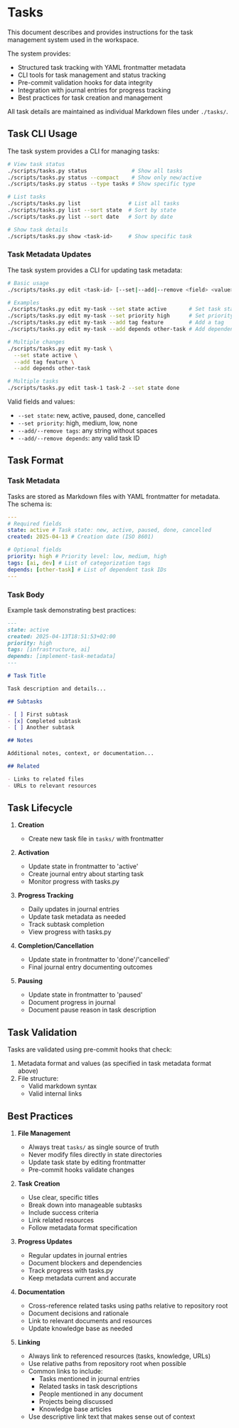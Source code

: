 # Tasks

This document describes and provides instructions for the task management system used in the workspace.

The system provides:

- Structured task tracking with YAML frontmatter metadata
- CLI tools for task management and status tracking
- Pre-commit validation hooks for data integrity
- Integration with journal entries for progress tracking
- Best practices for task creation and management

All task details are maintained as individual Markdown files under `./tasks/`.

## Task CLI Usage

The task system provides a CLI for managing tasks:

```sh
# View task status
./scripts/tasks.py status              # Show all tasks
./scripts/tasks.py status --compact    # Show only new/active
./scripts/tasks.py status --type tasks # Show specific type

# List tasks
./scripts/tasks.py list               # List all tasks
./scripts/tasks.py list --sort state  # Sort by state
./scripts/tasks.py list --sort date   # Sort by date

# Show task details
./scripts/tasks.py show <task-id>     # Show specific task
```

### Task Metadata Updates

The task system provides a CLI for updating task metadata:

```sh
# Basic usage
./scripts/tasks.py edit <task-id> [--set|--add|--remove <field> <value>]

# Examples
./scripts/tasks.py edit my-task --set state active       # Set task state
./scripts/tasks.py edit my-task --set priority high      # Set priority
./scripts/tasks.py edit my-task --add tag feature        # Add a tag
./scripts/tasks.py edit my-task --add depends other-task # Add dependency

# Multiple changes
./scripts/tasks.py edit my-task \
  --set state active \
  --add tag feature \
  --add depends other-task

# Multiple tasks
./scripts/tasks.py edit task-1 task-2 --set state done
```

Valid fields and values:

- `--set state`: new, active, paused, done, cancelled
- `--set priority`: high, medium, low, none
- `--add/--remove tags`: any string without spaces
- `--add/--remove depends`: any valid task ID

## Task Format

### Task Metadata

Tasks are stored as Markdown files with YAML frontmatter for metadata. The schema is:

```yaml
---
# Required fields
state: active # Task state: new, active, paused, done, cancelled
created: 2025-04-13 # Creation date (ISO 8601)

# Optional fields
priority: high # Priority level: low, medium, high
tags: [ai, dev] # List of categorization tags
depends: [other-task] # List of dependent task IDs
---
```

### Task Body

Example task demonstrating best practices:

```markdown
---
state: active
created: 2025-04-13T18:51:53+02:00
priority: high
tags: [infrastructure, ai]
depends: [implement-task-metadata]
---

# Task Title

Task description and details...

## Subtasks

- [ ] First subtask
- [x] Completed subtask
- [ ] Another subtask

## Notes

Additional notes, context, or documentation...

## Related

- Links to related files
- URLs to relevant resources
```

## Task Lifecycle

1. **Creation**

   - Create new task file in `tasks/` with frontmatter

2. **Activation**

   - Update state in frontmatter to 'active'
   - Create journal entry about starting task
   - Monitor progress with tasks.py

3. **Progress Tracking**

   - Daily updates in journal entries
   - Update task metadata as needed
   - Track subtask completion
   - View progress with tasks.py

4. **Completion/Cancellation**

   - Update state in frontmatter to 'done'/'cancelled'
   - Final journal entry documenting outcomes

5. **Pausing**
   - Update state in frontmatter to 'paused'
   - Document progress in journal
   - Document pause reason in task description

## Task Validation

Tasks are validated using pre-commit hooks that check:

1. Metadata format and values (as specified in task metadata format above)
2. File structure:
   - Valid markdown syntax
   - Valid internal links

## Best Practices

1. **File Management**

   - Always treat `tasks/` as single source of truth
   - Never modify files directly in state directories
   - Update task state by editing frontmatter
   - Pre-commit hooks validate changes

2. **Task Creation**

   - Use clear, specific titles
   - Break down into manageable subtasks
   - Include success criteria
   - Link related resources
   - Follow metadata format specification

3. **Progress Updates**

   - Regular updates in journal entries
   - Document blockers and dependencies
   - Track progress with tasks.py
   - Keep metadata current and accurate

4. **Documentation**

   - Cross-reference related tasks using paths relative to repository root
   - Document decisions and rationale
   - Link to relevant documents and resources
   - Update knowledge base as needed

5. **Linking**
   - Always link to referenced resources (tasks, knowledge, URLs)
   - Use relative paths from repository root when possible
   - Common links to include:
     - Tasks mentioned in journal entries
     - Related tasks in task descriptions
     - People mentioned in any document
     - Projects being discussed
     - Knowledge base articles
   - Use descriptive link text that makes sense out of context
